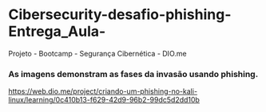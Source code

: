 # Cibersecurity-desafio-phishing-Entrega_Aula-
Projeto - Bootcamp - Segurança Cibernética - DIO.me

### As imagens demonstram as fases da invasão usando phishing.

https://web.dio.me/project/criando-um-phishing-no-kali-linux/learning/0c410b13-f629-42d9-96b2-99dc5d2dd10b
